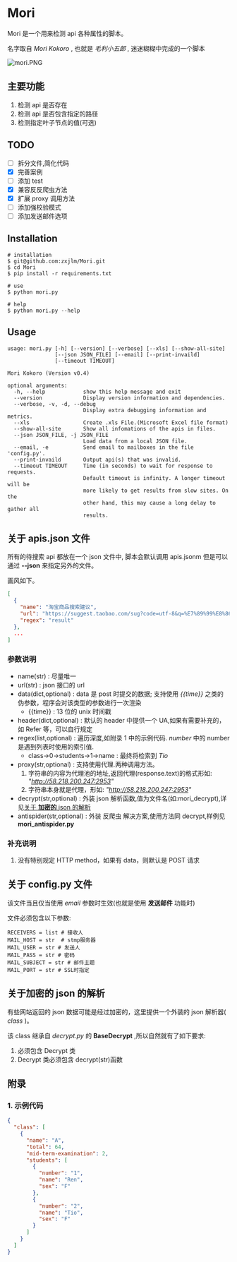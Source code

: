 # Mori

Mori 是一个用来检测 api 各种属性的脚本。

名字取自 _Mori Kokoro_ , 也就是 _毛利小五郎_ , 迷迷糊糊中完成的一个脚本

![mori.PNG](https://i.loli.net/2020/11/04/2rd9oFCMbUG7lLj.png)

## 主要功能

1. 检测 api 是否存在
2. 检测 api 是否包含指定的路径
3. 检测指定叶子节点的值(可选)

## TODO

- [ ] 拆分文件,简化代码
- [x] 完善案例
- [ ] 添加 test
- [x] 兼容反反爬虫方法
- [x] 扩展 proxy 调用方法
- [ ] 添加强校验模式
- [ ] 添加发送邮件选项

## Installation

```shell
# installation
$ git@github.com:zxjlm/Mori.git
$ cd Mori
$ pip install -r requirements.txt

# use
$ python mori.py

# help
$ python mori.py --help
```

## Usage

```shell
usage: mori.py [-h] [--version] [--verbose] [--xls] [--show-all-site]
               [--json JSON_FILE] [--email] [--print-invaild]
               [--timeout TIMEOUT]

Mori Kokoro (Version v0.4)

optional arguments:
  -h, --help            show this help message and exit
  --version             Display version information and dependencies.
  --verbose, -v, -d, --debug
                        Display extra debugging information and metrics.
  --xls                 Create .xls File.(Microsoft Excel file format)
  --show-all-site       Show all infomations of the apis in files.
  --json JSON_FILE, -j JSON_FILE
                        Load data from a local JSON file.
  --email, -e           Send email to mailboxes in the file 'config.py'.
  --print-invaild       Output api(s) that was invalid.
  --timeout TIMEOUT     Time (in seconds) to wait for response to requests.
                        Default timeout is infinity. A longer timeout will be
                        more likely to get results from slow sites. On the
                        other hand, this may cause a long delay to gather all
                        results.
```

## 关于 apis.json 文件

所有的待搜索 api 都放在一个 json 文件中, 脚本会默认调用 apis.jsonm 但是可以通过 **--json** 来指定另外的文件。

画风如下。

```json
[
  {
    "name": "淘宝商品搜索建议",
    "url": "https://suggest.taobao.com/sug?code=utf-8&q=%E7%89%99%E8%86%8F",
    "regex": "result"
  },
  ...
]
```

### 参数说明

- name(str) : 尽量唯一
- url(str) : json 接口的 url
- data(dict,optional) : data 是 post 时提交的数据; 支持使用 _{{time}}_ 之类的伪参数，程序会对该类型的参数进行一次渲染
  - {{time}} : 13 位的 unix 时间戳
- header(dict,optional) : 默认的 header 中提供一个 UA,如果有需要补充的，如 Refer 等，可以自行规定
- regex(list,optional) : 遍历深度,如附录 1 中的示例代码. $number$ 中的 number 是遇到列表时使用的索引值.
  - class->$0$->students->$1$->name : 最终将检索到 _Tio_
- proxy(str,optional) : 支持使用代理.两种调用方法。
  1. 字符串的内容为代理池的地址,返回代理(response.text)的格式形如: _"http://58.218.200.247:2953"_
  2. 字符串本身就是代理，形如: _"http://58.218.200.247:2953"_
- decrypt(str,optional) : 外装 json 解析函数,值为文件名(如:mori_decrypt),详见[关于 **加密的** json 的解析](<#关于加密的\ json\ 的解析>)
- antispider(str,optional) : 外装 反爬虫 解决方案,使用方法同 decrypt,样例见 **mori_antispider.py**

### 补充说明

1. 没有特别规定 HTTP method，如果有 data，则默认是 POST 请求

## 关于 config.py 文件

该文件当且仅当使用 _email_ 参数时生效(也就是使用 **发送邮件** 功能时)

文件必须包含以下参数:

```shell
RECEIVERS = list # 接收人
MAIL_HOST = str  # stmp服务器
MAIL_USER = str # 发送人
MAIL_PASS = str # 密码
MAIL_SUBJECT = str # 邮件主题
MAIL_PORT = str # SSL时指定
```

## 关于加密的 json 的解析

有些网站返回的 json 数据可能是经过加密的，这里提供一个外装的 json 解析器( _class_ )。

该 class 继承自 _decrypt.py_ 的 **BaseDecrypt** ,所以自然就有了如下要求:

1. 必须包含 Decrypt 类
2. Decrypt 类必须包含 decrypt(str)函数

## 附录

### 1. 示例代码

```json
{
  "class": [
    {
      "name": "A",
      "total": 64,
      "mid-term-examination": 2,
      "students": [
        {
          "number": "1",
          "name": "Ren",
          "sex": "F"
        },
        {
          "number": "2",
          "name": "Tio",
          "sex": "F"
        }
      ]
    }
  ]
}
```
